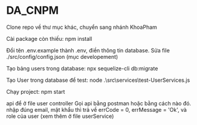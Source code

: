 # DA_CNPM
Clone repo về thư mục khác, chuyển sang nhánh KhoaPham

Cài package còn thiếu: npm install

Đổi tên .env.example thành .env, điền thông tin database.
Sửa file ./src/config/config.json (mục developement)

Tạo bảng users trong database: npx sequelize-cli db:migrate

Tạo User trong database để test: node .\src\services\test-UserServices.js

Chạy project: npm start

api để ở file user controller
Gọi api bằng postman hoặc bằng cách nào đó. nhập đúng email, mật khẩu thì trả về errCode = 0, errMessage = 'Ok', và role của user (xem thêm ở file userService)
